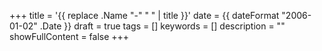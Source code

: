+++
title = '{{ replace .Name "-" " " | title }}'
date = {{ dateFormat "2006-01-02" .Date }}
draft = true
tags = []
keywords = []
description = ""
showFullContent = false
+++

